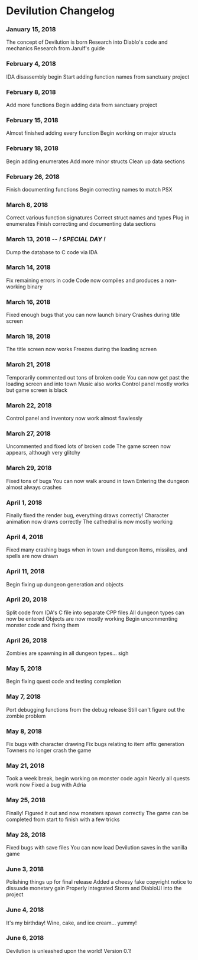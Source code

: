 # Devilution Changelog

### January 15, 2018
The concept of Devilution is born
Research into Diablo's code and mechanics
Research from Jarulf's guide

### February 4, 2018
IDA disassembly begin
Start adding function names from sanctuary project

### February 8, 2018
Add more functions
Begin adding data from sanctuary project

### February 15, 2018
Almost finished adding every function
Begin working on major structs

### February 18, 2018
Begin adding enumerates
Add more minor structs
Clean up data sections

### February 26, 2018
Finish documenting functions
Begin correcting names to match PSX

### March 8, 2018
Correct various function signatures
Correct struct names and types
Plug in enumerates
Finish correcting and documenting data sections

### March 13, 2018 -- *!  SPECIAL DAY  !*
Dump the database to C code via IDA

### March 14, 2018
Fix remaining errors in code
Code now compiles and produces a non-working binary

### March 16, 2018
Fixed enough bugs that you can now launch binary
Crashes during title screen

### March 18, 2018
The title screen now works
Freezes during the loading screen

### March 21, 2018
Temporarily commented out tons of broken code
You can now get past the loading screen and into town
Music also works
Control panel mostly works but game screen is black

### March 22, 2018
Control panel and inventory now work almost flawlessly

### March 27, 2018
Uncommented and fixed lots of broken code
The game screen now appears, although very glitchy

### March 29, 2018
Fixed tons of bugs
You can now walk around in town
Entering the dungeon almost always crashes

### April 1, 2018
Finally fixed the render bug, everything draws correctly!
Character animation now draws correctly
The cathedral is now mostly working

### April 4, 2018
Fixed many crashing bugs when in town and dungeon
Items, missiles, and spells are now drawn

### April 11, 2018
Begin fixing up dungeon generation and objects

### April 20, 2018
Split code from IDA's C file into separate CPP files
All dungeon types can now be entered
Objects are now mostly working
Begin uncommenting monster code and fixing them

### April 26, 2018
Zombies are spawning in all dungeon types... sigh

### May 5, 2018
Begin fixing quest code and testing completion

### May 7, 2018
Port debugging functions from the debug release
Still can't figure out the zombie problem

### May 8, 2018
Fix bugs with character drawing
Fix bugs relating to item affix generation
Towners no longer crash the game

### May 21, 2018
Took a week break, begin working on monster code again
Nearly all quests work now
Fixed a bug with Adria

### May 25, 2018
Finally! Figured it out and now monsters spawn correctly
The game can be completed from start to finish with a few tricks

### May 28, 2018
Fixed bugs with save files
You can now load Devilution saves in the vanilla game

### June 3, 2018
Polishing things up for final release
Added a cheesy fake copyright notice to dissuade monetary gain
Properly integrated Storm and DiabloUI into the project

### June 4, 2018
It's my birthday! Wine, cake, and ice cream... yummy!

### June 6, 2018
Devilution is unleashed upon the world! Version 0.1!
